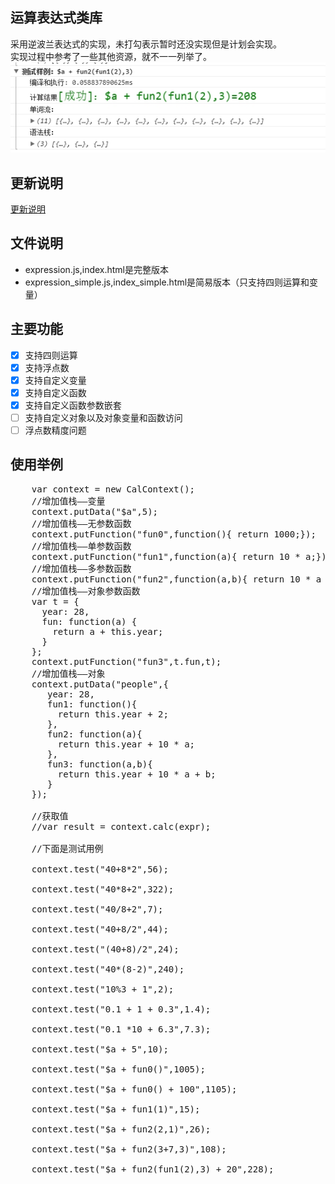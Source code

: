 ## 运算表达式类库
采用逆波兰表达式的实现，未打勾表示暂时还没实现但是计划会实现。  
实现过程中参考了一些其他资源，就不一一列举了。  
![结果图片](/demo1.jpg)


## 更新说明
[更新说明](UPDATE.md "更新说明")

## 文件说明
- expression.js,index.html是完整版本
- expression_simple.js,index_simple.html是简易版本（只支持四则运算和变量）

## 主要功能
- [x] 支持四则运算
- [x] 支持浮点数
- [x] 支持自定义变量
- [x] 支持自定义函数
- [x] 支持自定义函数参数嵌套
- [ ] 支持自定义对象以及对象变量和函数访问
- [ ] 浮点数精度问题

## 使用举例
  <pre>
    var context = new CalContext();
    //增加值栈——变量
    context.putData("$a",5);
    //增加值栈——无参数函数
    context.putFunction("fun0",function(){ return 1000;});
    //增加值栈——单参数函数
    context.putFunction("fun1",function(a){ return 10 * a;});
    //增加值栈——多参数函数
    context.putFunction("fun2",function(a,b){ return 10 * a + b;});
    //增加值栈——对象参数函数
    var t = {
      year: 28,
      fun: function(a) {
        return a + this.year;
      }
    };
    context.putFunction("fun3",t.fun,t);
    //增加值栈——对象
    context.putData("people",{
       year: 28,
       fun1: function(){
         return this.year + 2;
       },
       fun2: function(a){
         return this.year + 10 * a;
       },
       fun3: function(a,b){
         return this.year + 10 * a + b;
       }
    });

    //获取值
    //var result = context.calc(expr);

    //下面是测试用例

    context.test("40+8*2",56);

    context.test("40*8+2",322);

    context.test("40/8+2",7);

    context.test("40+8/2",44);

    context.test("(40+8)/2",24);

    context.test("40*(8-2)",240);

    context.test("10%3 + 1",2);

    context.test("0.1 + 1 + 0.3",1.4);

    context.test("0.1 *10 + 6.3",7.3);

    context.test("$a + 5",10);

    context.test("$a + fun0()",1005);

    context.test("$a + fun0() + 100",1105);

    context.test("$a + fun1(1)",15);

    context.test("$a + fun2(2,1)",26);

    context.test("$a + fun2(3+7,3)",108);

    context.test("$a + fun2(fun1(2),3) + 20",228);
  </pre>

